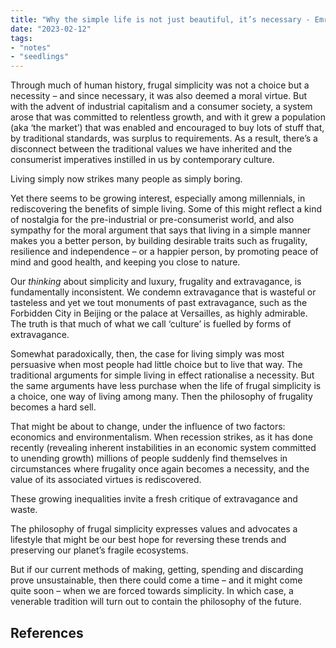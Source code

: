 ```yaml
---
title: "Why the simple life is not just beautiful, it’s necessary - Emrys Westacott"
date: "2023-02-12"
tags:
- "notes"
- "seedlings"
---
```


Through much of human history, frugal simplicity was not a choice but a necessity – and since necessary, it was also deemed a moral virtue. But with the advent of industrial capitalism and a consumer society, a system arose that was committed to relentless growth, and with it grew a population (aka ‘the market’) that was enabled and encouraged to buy lots of stuff that, by traditional standards, was surplus to requirements. As a result, there’s a disconnect between the traditional values we have inherited and the consumerist imperatives instilled in us by contemporary culture.

Living simply now strikes many people as simply boring.

Yet there seems to be growing interest, especially among millennials, in rediscovering the benefits of simple living. Some of this might reflect a kind of nostalgia for the pre-industrial or pre-consumerist world, and also sympathy for the moral argument that says that living in a simple manner makes you a better person, by building desirable traits such as frugality, resilience and independence – or a happier person, by promoting peace of mind and good health, and keeping you close to nature.

Our _thinking_ about simplicity and luxury, frugality and extravagance, is fundamentally inconsistent. We condemn extravagance that is wasteful or tasteless and yet we tout monuments of past extravagance, such as the Forbidden City in Beijing or the palace at Versailles, as highly admirable. The truth is that much of what we call ‘culture’ is fuelled by forms of extravagance.

Somewhat paradoxically, then, the case for living simply was most persuasive when most people had little choice but to live that way. The traditional arguments for simple living in effect rationalise a necessity. But the same arguments have less purchase when the life of frugal simplicity is a choice, one way of living among many. Then the philosophy of frugality becomes a hard sell.

That might be about to change, under the influence of two factors: economics and environmentalism. When recession strikes, as it has done recently (revealing inherent instabilities in an economic system committed to unending growth) millions of people suddenly find themselves in circumstances where frugality once again becomes a necessity, and the value of its associated virtues is rediscovered.

These growing inequalities invite a fresh critique of extravagance and waste.

The philosophy of frugal simplicity expresses values and advocates a lifestyle that might be our best hope for reversing these trends and preserving our planet’s fragile ecosystems.

But if our current methods of making, getting, spending and discarding prove unsustainable, then there could come a time – and it might come quite soon – when we are forced towards simplicity. In which case, a venerable tradition will turn out to contain the philosophy of the future.

## References